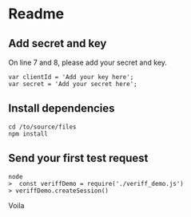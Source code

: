 # Readme

## Add secret and key
On line 7 and 8, please add your secret and key.
```
var clientId = 'Add your key here';
var secret = 'Add your secret here';
```

## Install dependencies
```
cd /to/source/files
npm install
```

## Send your first test request
```
node
>  const veriffDemo = require('./veriff_demo.js')
> veriffDemo.createSession()
```
Voila
